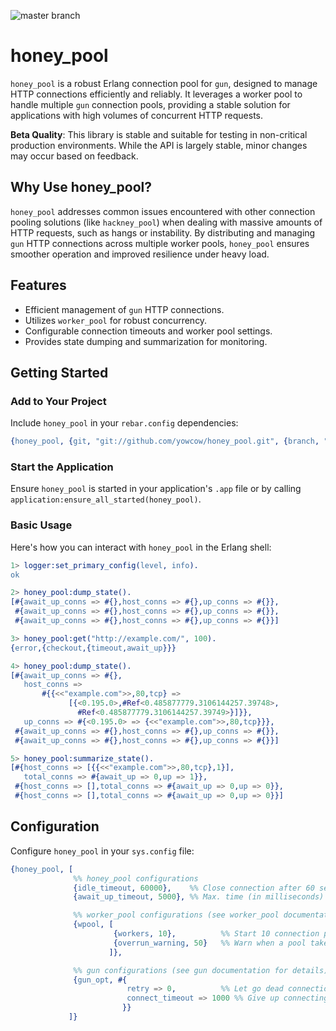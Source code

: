 ![master branch](https://github.com/yowcow/honey_pool/actions/workflows/ci.yml/badge.svg?branch=master)

# honey_pool

`honey_pool` is a robust Erlang connection pool for `gun`, designed to manage HTTP connections efficiently and reliably. It leverages a worker pool to handle multiple `gun` connection pools, providing a stable solution for applications with high volumes of concurrent HTTP requests.

**Beta Quality**: This library is stable and suitable for testing in non-critical production environments. While the API is largely stable, minor changes may occur based on feedback.

## Why Use honey_pool?

`honey_pool` addresses common issues encountered with other connection pooling solutions (like `hackney_pool`) when dealing with massive amounts of HTTP requests, such as hangs or instability. By distributing and managing `gun` HTTP connections across multiple worker pools, `honey_pool` ensures smoother operation and improved resilience under heavy load.

## Features

*   Efficient management of `gun` HTTP connections.
*   Utilizes `worker_pool` for robust concurrency.
*   Configurable connection timeouts and worker pool settings.
*   Provides state dumping and summarization for monitoring.

## Getting Started

### Add to Your Project

Include `honey_pool` in your `rebar.config` dependencies:

```erlang
{honey_pool, {git, "git://github.com/yowcow/honey_pool.git", {branch, "master"}}}
```

### Start the Application

Ensure `honey_pool` is started in your application's `.app` file or by calling `application:ensure_all_started(honey_pool)`.

### Basic Usage

Here's how you can interact with `honey_pool` in the Erlang shell:

```erlang
1> logger:set_primary_config(level, info).
ok

2> honey_pool:dump_state().
[#{await_up_conns => #{},host_conns => #{},up_conns => #{}},
 #{await_up_conns => #{},host_conns => #{},up_conns => #{}},
 #{await_up_conns => #{},host_conns => #{},up_conns => #{}}]

3> honey_pool:get("http://example.com/", 100).
{error,{checkout,{timeout,await_up}}}

4> honey_pool:dump_state().
[#{await_up_conns => #{},
   host_conns =>
       #{{<<"example.com">>,80,tcp} =>
             [{<0.195.0>,#Ref<0.485877779.3106144257.39748>,
               #Ref<0.485877779.3106144257.39749>}]}},
   up_conns => #{<0.195.0> => {<<"example.com">>,80,tcp}}},
 #{await_up_conns => #{},host_conns => #{},up_conns => #{}},
 #{await_up_conns => #{},host_conns => #{},up_conns => #{}}]

5> honey_pool:summarize_state().
[#{host_conns => [{{<<"example.com">>,80,tcp},1}],
   total_conns => #{await_up => 0,up => 1}},
 #{host_conns => [],total_conns => #{await_up => 0,up => 0}},
 #{host_conns => [],total_conns => #{await_up => 0,up => 0}}]
```

## Configuration

Configure `honey_pool` in your `sys.config` file:

```erlang
{honey_pool, [
              %% honey_pool configurations
              {idle_timeout, 60000},    %% Close connection after 60 seconds of idle time.
              {await_up_timeout, 5000}, %% Max. time (in milliseconds) to wait for a newly opened connection to become available.

              %% worker_pool configurations (see worker_pool documentation for details)
              {wpool, [
                       {workers, 10},          %% Start 10 connection pools.
                       {overrun_warning, 50}   %% Warn when a pool takes over 50 msec to respond.
                      ]},

              %% gun configurations (see gun documentation for details)
              {gun_opt, #{
                          retry => 0,          %% Let go dead connections.
                          connect_timeout => 1000 %% Give up connecting after 1000 msec.
                         }}
             ]}
```